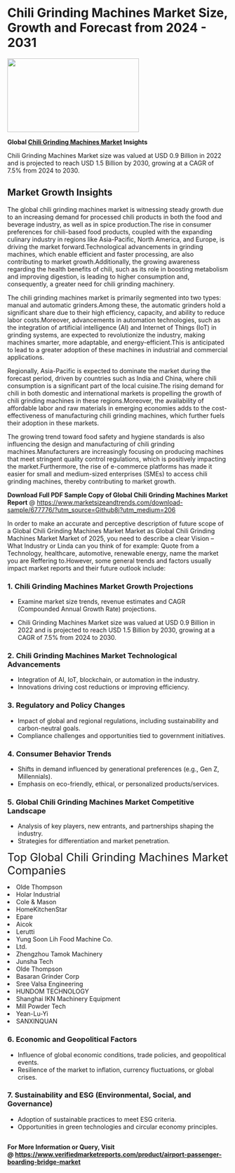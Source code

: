 <H1>Chili Grinding Machines Market Size, Growth and Forecast from 2024 - 2031</H1><img class="aligncenter size-medium wp-image-584254" src="https://thirdeyenews.in/wp-content/uploads/2024/09/Global-Market-Research-300x168.jpeg" alt="" width="300" height="168" /><p><strong>Global&nbsp;<a href="https://www.marketsizeandtrends.com/download-sample/677776/?utm_source=Github8j?utm_medium=206">Chili Grinding Machines Market</a> Insights</strong></p><p>Chili Grinding Machines Market size was valued at USD 0.9 Billion in 2022 and is projected to reach USD 1.5 Billion by 2030, growing at a CAGR of 7.5% from 2024 to 2030.</p><p><h2>Market Growth Insights</h2> <p>The global chili grinding machines market is witnessing steady growth due to an increasing demand for processed chili products in both the food and beverage industry, as well as in spice production.The rise in consumer preferences for chili-based food products, coupled with the expanding culinary industry in regions like Asia-Pacific, North America, and Europe, is driving the market forward.Technological advancements in grinding machines, which enable efficient and faster processing, are also contributing to market growth.Additionally, the growing awareness regarding the health benefits of chili, such as its role in boosting metabolism and improving digestion, is leading to higher consumption and, consequently, a greater need for chili grinding machinery.</p> <p>The chili grinding machines market is primarily segmented into two types: manual and automatic grinders.Among these, the automatic grinders hold a significant share due to their high efficiency, capacity, and ability to reduce labor costs.Moreover, advancements in automation technologies, such as the integration of artificial intelligence (AI) and Internet of Things (IoT) in grinding systems, are expected to revolutionize the industry, making machines smarter, more adaptable, and energy-efficient.This is anticipated to lead to a greater adoption of these machines in industrial and commercial applications.</p> <p>Regionally, Asia-Pacific is expected to dominate the market during the forecast period, driven by countries such as India and China, where chili consumption is a significant part of the local cuisine.The rising demand for chili in both domestic and international markets is propelling the growth of chili grinding machines in these regions.Moreover, the availability of affordable labor and raw materials in emerging economies adds to the cost-effectiveness of manufacturing chili grinding machines, which further fuels their adoption in these markets.</p> <p>The growing trend toward food safety and hygiene standards is also influencing the design and manufacturing of chili grinding machines.Manufacturers are increasingly focusing on producing machines that meet stringent quality control regulations, which is positively impacting the market.Furthermore, the rise of e-commerce platforms has made it easier for small and medium-sized enterprises (SMEs) to access chili grinding machines, thereby contributing to market growth.</p> <p><span class=""><strong>Download Full PDF Sample Copy of Global Chili Grinding Machines Market Report</strong> @ <a href="https://www.marketsizeandtrends.com/download-sample/677776/?utm_source=Github8j?utm_medium=206" target="_blank">https://www.marketsizeandtrends.com/download-sample/677776/?utm_source=Github8j?utm_medium=206</a></span></p><p>In order to make an accurate and perceptive description of future scope of a Global&nbsp;Chili Grinding Machines Market Market as Global&nbsp;Chili Grinding Machines Market Market of 2025, you need to describe a clear Vision &ndash; What Industry or Linda can you think of for example: Quote from a Technology, healthcare, automotive, renewable energy, name the market you are Reffering to.However, some general trends and factors usually impact market reports and their future outlook include:</p><h3>1.&nbsp;<strong>Chili Grinding Machines Market Growth Projections</strong></h3><ul><li>Examine market size trends, revenue estimates and CAGR (Compounded Annual Growth Rate) projections.</li><li><p>Chili Grinding Machines Market size was valued at USD 0.9 Billion in 2022 and is projected to reach USD 1.5 Billion by 2030, growing at a CAGR of 7.5% from 2024 to 2030.</p></li></ul><h3>2.&nbsp;<strong>Chili Grinding Machines Market Technological Advancements</strong></h3><ul><li>Integration of AI, IoT, blockchain, or automation in the industry.</li><li>Innovations driving cost reductions or improving efficiency.</li></ul><h3>3.&nbsp;<strong>Regulatory and Policy Changes</strong></h3><ul><li>Impact of global and regional regulations, including sustainability and carbon-neutral goals.</li><li>Compliance challenges and opportunities tied to government initiatives.</li></ul><h3>4.&nbsp;<strong>Consumer Behavior Trends</strong></h3><ul><li>Shifts in demand influenced by generational preferences (e.g., Gen Z, Millennials).</li><li>Emphasis on eco-friendly, ethical, or personalized products/services.</li></ul><h3>5.&nbsp;<strong>Global Chili Grinding Machines Market Competitive Landscape</strong></h3><ul><li>Analysis of key players, new entrants, and partnerships shaping the industry.</li><li>Strategies for differentiation and market penetration.</li></ul><p data-pm-slice="1 1 []"><span style="color: inherit; font-family: inherit; font-size: 25px;">Top Global Chili Grinding Machines Market Companies</span></p><div class="" data-test-id=""><p><li>Olde Thompson</li><li> Holar Industrial</li><li> Cole & Mason</li><li> HomeKitchenStar</li><li> Epare</li><li> Aicok</li><li> Lerutti</li><li> Yung Soon Lih Food Machine Co.</li><li> Ltd.</li><li> Zhengzhou Tamok Machinery</li><li> Junsha Tech</li><li> Olde Thompson</li><li> Basaran Grinder Corp</li><li> Sree Valsa Engineering</li><li> HUNDOM TECHNOLOGY</li><li> Shanghai IKN Machinery Equipment</li><li> Mill Powder Tech</li><li> Yean-Lu-Yi</li><li> SANXINQUAN</li></p></div><h3>6.&nbsp;<strong>Economic and Geopolitical Factors</strong></h3><ul><li>Influence of global economic conditions, trade policies, and geopolitical events.</li><li>Resilience of the market to inflation, currency fluctuations, or global crises.</li></ul><h3>7.&nbsp;<strong>Sustainability and ESG (Environmental, Social, and Governance)</strong></h3><ul><li>Adoption of sustainable practices to meet ESG criteria.</li><li>Opportunities in green technologies and circular economy principles.</li></ul><h2><strong style="font-size: 14px;">For More Information or Query, Visit @&nbsp;</strong><a style="background-color: #ffffff; font-size: 14px;" href="https://www.marketsizeandtrends.com/report/chili-grinding-machines-market/" target="_blank">https://www.verifiedmarketreports.com/product/airport-passenger-boarding-bridge-market</a></h2>